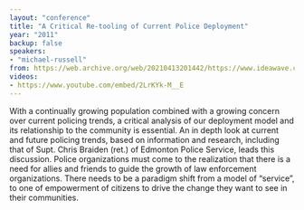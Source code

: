 ```yaml
---
layout: "conference"
title: "A Critical Re-tooling of Current Police Deployment"
year: "2011"
backup: false
speakers:
- "michael-russell"
from: https://web.archive.org/web/20210413201442/https://www.ideawave.ca/2011-conference/a-critical-re-tooling-of-current-police-deployment
videos:
- https://www.youtube.com/embed/2LrKYk-M__E
---
```


With a continually growing population combined with a growing concern over
current policing trends, a critical analysis of our deployment model and its
relationship to the community is essential. An in depth look at current and
future policing trends, based on information and research, including that of
Supt. Chris Braiden (ret.) of Edmonton Police Service, leads this discussion.
Police organizations must come to the realization that there is a need for
allies and friends to guide the growth of law enforcement organizations. There
needs to be a paradigm shift from a model of “service”, to one of empowerment
of citizens to drive the change they want to see in their communities.
